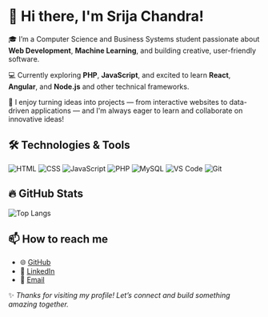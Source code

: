 # 👋 Hi there, I'm Srija Chandra!

🎓 I’m a Computer Science and Business Systems student passionate about **Web Development**, **Machine Learning**, and building creative, user-friendly software.

💻 Currently exploring **PHP**, **JavaScript**, and excited to learn **React**, **Angular**, and **Node.js** and other technical frameworks.

🚀 I enjoy turning ideas into projects — from interactive websites to data-driven applications — and I'm always eager to learn and collaborate on innovative ideas!

## 🛠️ Technologies & Tools

![HTML](https://img.shields.io/badge/HTML-5-orange?logo=html5)
![CSS](https://img.shields.io/badge/CSS-3-blue?logo=css3)
![JavaScript](https://img.shields.io/badge/JavaScript-ES6-yellow?logo=javascript)
![PHP](https://img.shields.io/badge/PHP-7.4-purple?logo=php)
![MySQL](https://img.shields.io/badge/MySQL-8-blue?logo=mysql)
![VS Code](https://img.shields.io/badge/VS%20Code-Editor-blue?logo=visualstudiocode)
![Git](https://img.shields.io/badge/Git-Tool-orange?logo=git)


## 🔥 GitHub Stats

<!--![Srija's GitHub stats](https://github-readme-stats.vercel.app/api?username=SrijaChandra&show_icons=true&theme=radical)-->
![Top Langs](https://github-readme-stats.vercel.app/api/top-langs/?username=SrijaChandra&layout=compact&theme=radical)
<!--![GitHub Streak](https://streak-stats.demolab.com?user=SrijaChandra&theme=radical)-->


## 📫 How to reach me
- 🌐 [GitHub](https://github.com/SrijaChandra)
- 💼 [LinkedIn](https://www.linkedin.com/in/%20srija-chandra-85813a272)
- 📧 [Email](chandra.srija11@gmail.com) 


✨ *Thanks for visiting my profile! Let’s connect and build something amazing together.*

<!--
**SrijaChandra/SrijaChandra** is a ✨ _special_ ✨ repository because its `README.md` (this file) appears on your GitHub profile.

Here are some ideas to get you started:

- 🔭 I’m currently working on ...
- 🌱 I’m currently learning ...
- 👯 I’m looking to collaborate on ...
- 🤔 I’m looking for help with ...
- 💬 Ask me about ...
- 📫 How to reach me: ...
- 😄 Pronouns: ...
- ⚡ Fun fact: ...
-->

